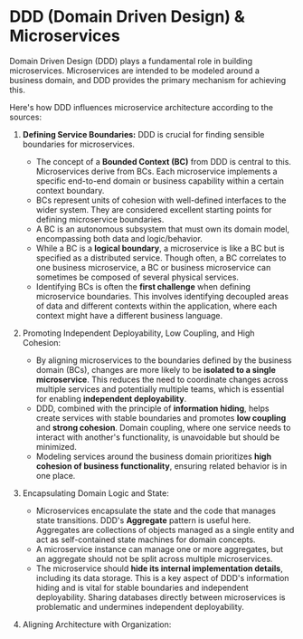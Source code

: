 # DDD (Domain Driven Design) & Microservices

Domain Driven Design (DDD) plays a fundamental role in building microservices. Microservices are intended to be modeled around a business domain, and DDD provides the primary mechanism for achieving this.

Here's how DDD influences microservice architecture according to the sources:
1. **Defining Service Boundaries:** DDD is crucial for finding sensible boundaries for microservices.
   - The concept of a **Bounded Context (BC)** from DDD is central to this. Microservices derive from BCs. Each microservice implements a specific end-to-end domain or business capability within a certain context boundary.
   - BCs represent units of cohesion with well-defined interfaces to the wider system. They are considered excellent starting points for defining microservice boundaries.
   - A BC is an autonomous subsystem that must own its domain model, encompassing both data and logic/behavior.
   - While a BC is a **logical boundary**, a microservice is like a BC but is specified as a distributed service. Though often, a BC correlates to one business microservice, a BC or business microservice can sometimes be composed of several physical services.
   - Identifying BCs is often the **first challenge** when defining microservice boundaries. This involves identifying decoupled areas of data and different contexts within the application, where each context might have a different business language.
  
2. Promoting Independent Deployability, Low Coupling, and High Cohesion:
   - By aligning microservices to the boundaries defined by the business domain (BCs), changes are more likely to be **isolated to a single microservice**. This reduces the need to coordinate changes across multiple services and potentially multiple teams, which is essential for enabling **independent deployability**.
   - DDD, combined with the principle of **information hiding**, helps create services with stable boundaries and promotes **low coupling** and **strong cohesion**. Domain coupling, where one service needs to interact with another's functionality, is unavoidable but should be minimized.
   - Modeling services around the business domain prioritizes **high cohesion of business functionality**, ensuring related behavior is in one place.
  
3. Encapsulating Domain Logic and State:
   - Microservices encapsulate the state and the code that manages state transitions. DDD's **Aggregate** pattern is useful here. Aggregates are collections of objects managed as a single entity and act as self-contained state machines for domain concepts.
   - A microservice instance can manage one or more aggregates, but an aggregate should not be split across multiple microservices.
   - The microservice should **hide its internal implementation details**, including its data storage. This is a key aspect of DDD's information hiding and is vital for stable boundaries and independent deployability. Sharing databases directly between microservices is problematic and undermines independent deployability.
  
4. Aligning Architecture with Organization:
